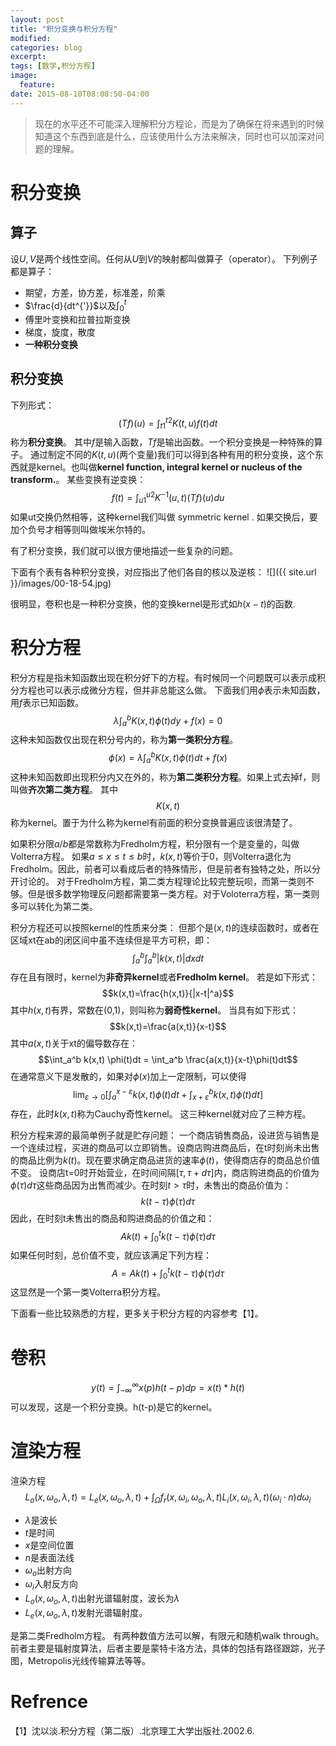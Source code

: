```yaml
---
layout: post
title: "积分变换与积分方程"
modified:
categories: blog
excerpt:
tags: [数学,积分方程]
image:
  feature:
date: 2015-08-10T08:08:50-04:00
---
```


>现在的水平还不可能深入理解积分方程论，而是为了确保在将来遇到的时候知道这个东西到底是什么，应该使用什么方法来解决，同时也可以加深对问题的理解。

# 积分变换

## 算子

设$U,V$是两个线性空间。任何从$U$到$V$的映射都叫做算子（operator）。
下列例子都是算子：
-   期望，方差，协方差，标准差，阶乘
-   $\frac{d}{dt^{'}}$以及$\int_{0}^{t}$
-   傅里叶变换和拉普拉斯变换
-   梯度，旋度，散度
-   **一种积分变换**

## 积分变换

下列形式：
$$(Tf)(u)=\int_{t1}^{t2}K(t,u)f(t)dt$$
称为**积分变换**。
其中$f$是输入函数，$Tf$是输出函数。一个积分变换是一种特殊的算子。
通过制定不同的$K(t,u)$(两个变量)我们可以得到各种有用的积分变换，这个东西就是kernel。也叫做**kernel function, integral kernel or nucleus of the transform.**。
某些变换有逆变换：
$$f(t)=\int_{u1}^{u2}K^{-1}(u,t)(Tf)(u)du$$
如果ut交换仍然相等，这种kernel我们叫做 symmetric kernel .
如果交换后，要加个负号才相等则叫做埃米尔特的。

有了积分变换，我们就可以很方便地描述一些复杂的问题。

下面有个表有各种积分变换，对应指出了他们各自的核以及逆核：
![]({{ site.url }}/images/00-18-54.jpg)

很明显，卷积也是一种积分变换，他的变换kernel是形式如$h(x-t)$的函数.

# 积分方程

积分方程是指未知函数出现在积分好下的方程。有时候同一个问题既可以表示成积分方程也可以表示成微分方程，但并非总能这么做。
下面我们用$\phi$表示未知函数，用$f$表示已知函数。
$$\lambda \int_{a}^{b}K(x,t)\phi(t)dy+f(x)=0$$
这种未知函数仅出现在积分号内的，称为**第一类积分方程**。
$$\phi(x) = \lambda \int_{a}^{b}K(x,t)\phi(t)dt+f(x)$$
这种未知函数即出现积分内又在外的，称为**第二类积分方程**。如果上式去掉f，则叫做**齐次第二类方程**。
其中$$K(x,t)$$称为kernel。置于为什么称为kernel有前面的积分变换普遍应该很清楚了。

如果积分限$a/b$都是常数称为Fredholm方程，积分限有一个是变量的，叫做Volterra方程。
如果$a \le x \le t \le b$时，$k(x,t)$等价于0，则Volterra退化为Fredholm。因此，前者可以看成后者的特殊情形，但是前者有独特之处，所以分开讨论的。
对于Fredholm方程，第二类方程理论比较完整玩呗，而第一类则不够。但是很多数学物理反问题都需要第一类方程。对于Voloterra方程，第一类则多可以转化为第二类。

积分方程还可以按照kernel的性质来分类：
但那个是$(x,t)$的连续函数时，或者在区域xt在ab的闭区间中虽不连续但是平方可积，即：
$$\int_{a}^{b} \int_{a}^{b} |k(x,t)|dxdt$$
存在且有限时，kernel为**非奇异kernel**或者**Fredholm kernel**。
若是如下形式：
$$k(x,t)=\frac{h(x,t)}{|x-t|^a}$$
其中$h(x,t)$有界，常数在(0,1)，则叫称为**弱奇性kernel**。
当具有如下形式：
$$k(x,t)=\frac{a(x,t)}{x-t}$$
其中$a(x,t)$关于xt的偏导数存在：
$$\int_a^b k(x,t) \phi(t)dt = \int_a^b \frac{a(x,t)}{x-t}\phi(t)dt$$
在通常意义下是发散的，如果对$\phi(x)$加上一定限制，可以使得
$$\lim_{\varepsilon \to 0}[\int_{a}^{x-\varepsilon} k(x,t)\phi (t)dt + \int_{x+\varepsilon}^bk(x,t)\phi(t)dt]$$
存在，此时$k(x,t)$称为Cauchy奇性kernel。
这三种kernel就对应了三种方程。

积分方程来源的最简单例子就是贮存问题：
一个商店销售商品，设进货与销售是一个连续过程，买进的商品可以立即销售。设商店购进商品后，在t时刻尚未出售的商品比例为$k(t)$。现在要求确定商品进货的速率$\phi(t)$，使得商店存的商品总价值不变。
设商店t=0时开始营业，在时间间隔$[\tau,\tau + d\tau]$内，商店购进商品的价值为$\phi(\tau)d\tau$这些商品因为出售而减少。在时刻$t > \tau$时，未售出的商品价值为：
$$k(t-\tau)\phi(\tau)d\tau$$
因此，在时刻t未售出的商品和购进商品的价值之和：
$$Ak(t)+\int_0^t k(t-\tau)\phi(\tau)d\tau$$
如果任何时刻，总价值不变，就应该满足下列方程：
$$A = Ak(t)+\int_0^t k(t-\tau)\phi(\tau)d\tau$$
这显然是一个第一类Volterra积分方程。

下面看一些比较熟悉的方程，更多关于积分方程的内容参考【1】。

# 卷积

$$y(t)=\int_{-\infty}^{\infty}x(p)h(t-p)dp=x(t)*h(t)$$
可以发现，这是一个积分变换。h(t-p)是它的kernel。

# 渲染方程

渲染方程
$$L_o(x,\omega_o,\lambda,t)=L_e(x,\omega_o,\lambda,t)+\int_{\Omega}f_r(x,\omega_i,\omega_o,\lambda,t)L_i(x,\omega_i,\lambda,t)(\omega_i·n)d\omega_i$$
-   $\lambda$是波长
-   $t$是时间
-   $x$是空间位置
-   $n$是表面法线
-   $\omega_o$出射方向
-   $\omega_i$入射反方向
-   $L_o(x,\omega_o,\lambda,t)$出射光谱辐射度，波长为$\lambda$
-   $L_e(x,\omega_o,\lambda,t)$发射光谱辐射度。

是第二类Fredholm方程。
有两种数值方法可以解，有限元和随机walk through。
前者主要是辐射度算法，后者主要是蒙特卡洛方法，具体的包括有路径跟踪，光子图，Metropolis光线传输算法等等。

# Refrence

【1】沈以淡.积分方程（第二版）.北京理工大学出版社.2002.6.